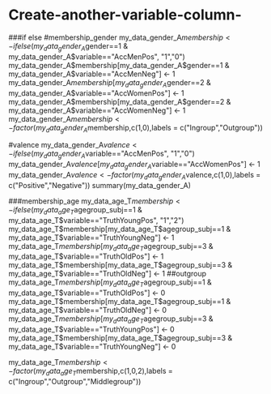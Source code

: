 # Create-another-variable-column-
###if else
#membership_gender
my_data_gender_A$membership <- ifelse(my_data_gender_A$gender==1 & my_data_gender_A$variable=="AccMenPos", "1","0")
my_data_gender_A$membership[my_data_gender_A$gender==1 & my_data_gender_A$variable=="AccMenNeg"] <- 1
my_data_gender_A$membership[my_data_gender_A$gender==2 & my_data_gender_A$variable=="AccWomenPos"] <- 1
my_data_gender_A$membership[my_data_gender_A$gender==2 & my_data_gender_A$variable=="AccWomenNeg"] <- 1
my_data_gender_A$membership<- factor(my_data_gender_A$membership,c(1,0),labels = c("Ingroup","Outgroup"))


#valence
my_data_gender_A$valence <- ifelse(my_data_gender_A$variable=="AccMenPos", "1","0")
my_data_gender_A$valence[my_data_gender_A$variable=="AccWomenPos"] <- 1
my_data_gender_A$valence<- factor(my_data_gender_A$valence,c(1,0),labels = c("Positive","Negative"))
summary(my_data_gender_A)


###membership_age
my_data_age_T$membership <- ifelse(my_data_age_T$agegroup_subj==1 & my_data_age_T$variable=="TruthYoungPos", "1","2")
my_data_age_T$membership[my_data_age_T$agegroup_subj==1 & my_data_age_T$variable=="TruthYoungNeg"] <- 1
my_data_age_T$membership[my_data_age_T$agegroup_subj==3 & my_data_age_T$variable=="TruthOldPos"] <- 1
my_data_age_T$membership[my_data_age_T$agegroup_subj==3 & my_data_age_T$variable=="TruthOldNeg"] <- 1
##outgroup
my_data_age_T$membership[my_data_age_T$agegroup_subj==1 & my_data_age_T$variable=="TruthOldPos"] <- 0
my_data_age_T$membership[my_data_age_T$agegroup_subj==1 & my_data_age_T$variable=="TruthOldNeg"] <- 0
my_data_age_T$membership[my_data_age_T$agegroup_subj==3 & my_data_age_T$variable=="TruthYoungPos"] <- 0
my_data_age_T$membership[my_data_age_T$agegroup_subj==3 & my_data_age_T$variable=="TruthYoungNeg"] <- 0

my_data_age_T$membership<- factor(my_data_age_T$membership,c(1,0,2),labels = c("Ingroup","Outgroup","Middlegroup"))
